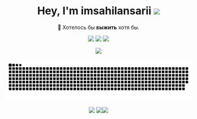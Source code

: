 <div align="center"><h1>Hey, I'm imsahilansarii <img src="https://media.giphy.com/media/J2awouDsf23R2vo2p5/giphy.gif" width="50"></h1>
<p align="center">🌱 Хотелось бы <b>выжить</b> хотя бы.</p>

<a href="http://t.me/mudachyo"><img src="https://img.shields.io/badge/Telegram-%232E87FB?style=for-the-badge&logo=telegram&logoColor=white"/></a> 
<a href="mailto:kotanoff@raikage.ru"><img src="https://img.shields.io/badge/Mail-%232E87FB?style=for-the-badge&logo=gmail&logoColor=white&color=C71610"/></a>
<a href="https://discordapp.com/users/572460438776971271"><img src="https://img.shields.io/badge/Discord-%232E87FB?style=for-the-badge&logo=Discord&logoColor=white&color=5865F2"/></a>



[![](https://visitcount.itsvg.in/api?id=imsahilansarii&label=Profile%20Views&color=12&icon=5&pretty=false)](https://visitcount.itsvg.in)




<p align="center"><img src="https://raw.githubusercontent.com/mudachyo/mudachyo/output/github-contribution-grid-snake.svg"></p>

![](https://github-profile-trophy.vercel.app/?username=imsahilansarii&theme=tokyonight&no-frame=true&no-bg=true&margin-w=4)
![](https://github-readme-stats.vercel.app/api?username=imsahilansarii&theme=tokyonight&hide_border=true&include_all_commits=false&count_private=false)![](https://github-readme-streak-stats.herokuapp.com/?user=imsahilansarii&theme=tokyonight&hide_border=true)</div>
